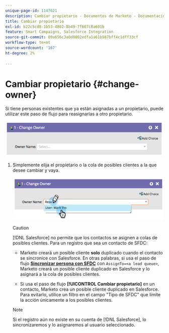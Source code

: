 ```yaml
---
unique-page-id: 1147021
description: Cambiar propietario - Documentos de Marketo - Documentación del producto
title: Cambiar propietario
exl-id: b22c5cd8-1b53-4802-8b49-7f607c8a601b
feature: Smart Campaigns, Salesforce Integration
source-git-commit: 09a656c3a0d0002edfa1a61b987bff4c1dff33cf
workflow-type: tm+mt
source-wordcount: '167'
ht-degree: 2%

---
```


# Cambiar propietario {#change-owner}

Si tiene personas existentes que ya están asignadas a un propietario, puede utilizar este paso de flujo para reasignarlas a otro propietario.

![](assets/change-owner-1.png)

1. Simplemente elija el propietario o la cola de posibles clientes a la que desee cambiar y vaya.

   ![](assets/change-owner-2.png)

   >[!CAUTION]
   >
   >[!DNL Salesforce] no permite que los contactos se asignen a colas de posibles clientes. Para un registro que sea un contacto de SFDC:
   >
   >* Marketo creará un posible cliente **solo** duplicado cuando el contacto se sincronice con Salesforce. En otras palabras, si usa el paso de flujo **[Sincronizar persona con SFDC](/help/marketo/product-docs/core-marketo-concepts/smart-campaigns/salesforce-flow-actions/sync-person-to-sfdc.md)** con `AssignTo=<a lead queue>`, Marketo creará un posible cliente duplicado en Salesforce y lo asignará a la cola de posibles clientes.
   >
   >* Si usa el paso de flujo **[!UICONTROL Cambiar propietario]** en un contacto, Marketo crea un posible cliente duplicado en Salesforce. Para evitarlo, utilice un filtro en el campo &quot;Tipo de SFDC&quot; que limite la acción únicamente a los posibles clientes.

   >[!NOTE]
   >
   >Si el registro aún no existe en su cuenta de [!DNL Salesforce], lo sincronizaremos y lo asignaremos al usuario seleccionado.
